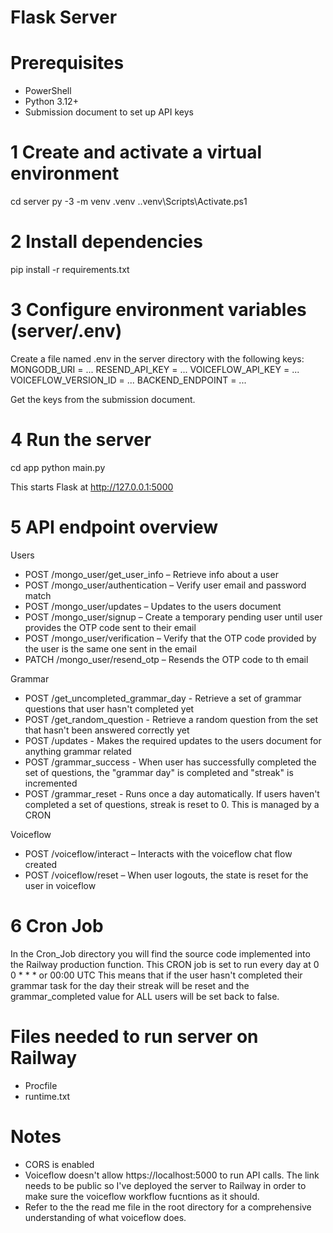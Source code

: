 # Flask Server #

# Prerequisites
- PowerShell
- Python 3.12+
- Submission document to set up API keys

# 1 Create and activate a virtual environment
cd server
py -3 -m venv .venv
.\.venv\Scripts\Activate.ps1


# 2 Install dependencies
pip install -r requirements.txt


# 3 Configure environment variables (server/.env)
Create a file named .env in the server directory with the following keys:
MONGODB_URI = ...
RESEND_API_KEY = ...
VOICEFLOW_API_KEY = ...
VOICEFLOW_VERSION_ID = ...
BACKEND_ENDPOINT = ...

Get the keys from the submission document.

# 4 Run the server
cd app
python main.py

This starts Flask at http://127.0.0.1:5000

# 5 API endpoint overview
Users
- POST /mongo_user/get_user_info – Retrieve info about a user
- POST /mongo_user/authentication – Verify user email and password match
- POST /mongo_user/updates – Updates to the users document
- POST /mongo_user/signup – Create a temporary pending user until user provides the OTP code sent to their email
- POST /mongo_user/verification – Verify that the OTP code provided by the user is the same one sent in the email
- PATCH /mongo_user/resend_otp – Resends the OTP code to th email

Grammar
- POST /get_uncompleted_grammar_day - Retrieve a set of grammar questions that user hasn't completed yet
- POST /get_random_question - Retrieve a random question from the set that hasn't been answered correctly yet
- POST /updates - Makes the required updates to the users document for anything grammar related
- POST /grammar_success - When user has successfully completed the set of questions, the "grammar day" is completed and "streak" is incremented
- POST /grammar_reset - Runs once a day automatically. If users haven't completed a set of questions, streak is reset to 0. This is managed by a CRON 

Voiceflow
- POST /voiceflow/interact – Interacts with the voiceflow chat flow created
- POST /voiceflow/reset – When user logouts, the state is reset for the user in voiceflow


# 6 Cron Job
In the Cron_Job directory you will find the source code implemented into the Railway production function.
This CRON job is set to run every day at 0 0 * * * or 00:00 UTC
This means that if the user hasn't completed their grammar task for the day their streak will be reset and the grammar_completed value for ALL users will be set back to false.

# Files needed to run server on Railway 
- Procfile
- runtime.txt


# Notes
- CORS is enabled
- Voiceflow doesn't allow https://localhost:5000 to run API calls. The link needs to be public so I've deployed the server to Railway in order to make sure the voiceflow workflow fucntions as it should.
- Refer to the the read me file in the root directory for a comprehensive understanding of what voiceflow does.

